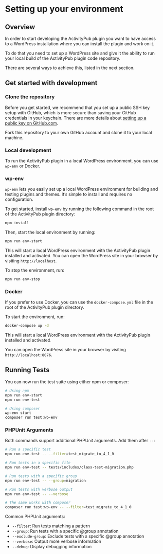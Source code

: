 # Setting up your environment

## Overview

In order to start developing the ActivityPub plugin you want to have access to a WordPress installation where you can install the plugin and work on it.

To do that you need to set up a WordPress site and give it the ability to run your local build of the ActivityPub plugin code repository.

There are several ways to achieve this, listed in the next section.

## Get started with development

### Clone the repository

Before you get started, we recommend that you set up a public SSH key setup with GitHub, which is more secure than saving your GitHub credentials in your keychain. There are more details about [setting up a public key on GitHub.com](https://help.github.com/en/articles/adding-a-new-ssh-key-to-your-github-account).

Fork this repository to your own GitHub account and clone it to your local machine.

### Local development

To run the ActivityPub plugin in a local WordPress environment, you can use `wp-env` or Docker.

### wp-env

`wp-env` lets you easily set up a local WordPress environment for building and testing plugins and themes. It’s simple to install and requires no configuration.

To get started, install `wp-env` by running the following command in the root of the ActivityPub plugin directory:

```bash
npm install
```

Then, start the local environment by running:

```bash
npm run env-start
```

This will start a local WordPress environment with the ActivityPub plugin installed and activated. You can open the WordPress site in your browser by visiting `http://localhost`.

To stop the environment, run:

```bash
npm run env-stop
```

### Docker

If you prefer to use Docker, you can use the `docker-compose.yml` file in the root of the ActivityPub plugin directory.

To start the environment, run:

```bash
docker-compose up -d
```

This will start a local WordPress environment with the ActivityPub plugin installed and activated.

You can open the WordPress site in your browser by visiting `http://localhost:8076`.

## Running Tests

You can now run the test suite using either npm or composer:

```bash
# Using npm
npm run env-start
npm run env-test

# Using composer
wp-env start
composer run test:wp-env
```

### PHPUnit Arguments

Both commands support additional PHPUnit arguments. Add them after `--`:

```bash
# Run a specific test
npm run env-test -- --filter=test_migrate_to_4_1_0

# Run tests in a specific file
npm run env-test -- tests/includes/class-test-migration.php

# Run tests with a specific group
npm run env-test -- --group=migration

# Run tests with verbose output
npm run env-test -- --verbose

# The same works with composer
composer run test:wp-env -- --filter=test_migrate_to_4_1_0
```

Common PHPUnit arguments:
- `--filter`: Run tests matching a pattern
- `--group`: Run tests with a specific @group annotation
- `--exclude-group`: Exclude tests with a specific @group annotation
- `--verbose`: Output more verbose information
- `--debug`: Display debugging information
